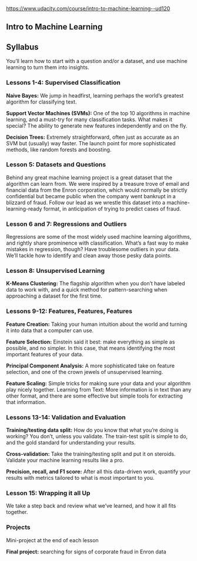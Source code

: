 https://www.udacity.com/course/intro-to-machine-learning--ud120

<h2>Intro to Machine Learning</h2>
<h2>Syllabus</h2>
<p>You’ll learn how to start with a question and/or a dataset, and use machine learning to turn them into insights. </p>

<h3>Lessons 1-4: Supervised Classification</h3>

<p><strong>Naive Bayes:</strong> We jump in headfirst, learning perhaps the world’s greatest algorithm for classifying text.</p>

<p><strong>Support Vector Machines (SVMs):</strong> One of the top 10 algorithms in machine learning, and a must-try for many classification tasks.  What makes it special?  The ability to generate new features independently and on the fly.</p>

<p><strong>Decision Trees:</strong> Extremely straightforward, often just as accurate as an SVM but (usually) way faster.  The launch point for more sophisticated methods, like random forests and boosting.</p>

<h3>Lesson 5: Datasets and Questions</h3>

<p>Behind any great machine learning project is a great dataset that the algorithm can learn from.  We were inspired by a treasure trove of email and financial data from the Enron corporation, which would normally be strictly confidential but became public when the company went bankrupt in a blizzard of fraud.  Follow our lead as we wrestle this dataset into a machine-learning-ready format, in anticipation of trying to predict cases of fraud.</p>

<h3>Lesson 6 and 7: Regressions and Outliers</h3>

<p>Regressions are some of the most widely used machine learning algorithms, and rightly share prominence with classification.  What’s a fast way to make mistakes in regression, though?  Have troublesome outliers in your data.  We’ll tackle how to identify and clean away those pesky data points.</p>

<h3>Lesson 8: Unsupervised Learning</h3>

<p><strong>K-Means Clustering:</strong> The flagship algorithm when you don’t have labeled data to work with, and a quick method for pattern-searching when approaching a dataset for the first time.</p>

<h3>Lessons 9-12: Features, Features, Features</h3>

<p><strong>Feature Creation:</strong> Taking your human intuition about the world and turning it into data that a computer can use.</p>

<p><strong>Feature Selection:</strong> Einstein said it best: make everything as simple as possible, and no simpler.  In this case, that means identifying the most important features of your data.</p>

<p><strong>Principal Component Analysis:</strong> A more sophisticated take on feature selection, and one of the crown jewels of unsupervised learning.</p>

<p><strong>Feature Scaling:</strong> Simple tricks for making sure your data and your algorithm play nicely together.
Learning from Text: More information is in text than any other format, and there are some effective but simple tools for extracting that information.</p>

<h3>Lessons 13-14: Validation and Evaluation</h3>

<p><strong>Training/testing data split:</strong> How do you know that what you’re doing is working?  You don’t, unless you validate.  The train-test split is simple to do, and the gold standard for understanding your results.</p>

<p><strong>Cross-validation:</strong> Take the training/testing split and put it on steroids.  Validate your machine learning results like a pro.</p>

<p><strong>Precision, recall, and F1 score:</strong>  After all this data-driven work, quantify your results with metrics tailored to what is most important to you.</p>

<h3>Lesson 15: Wrapping it all Up</h3>

<p>We take a step back and review what we’ve learned, and how it all fits together.  </p>

<h3>Projects</h3>

<p>Mini-project at the end of each lesson</p>

<p><strong>Final project:</strong> searching for signs of corporate fraud in Enron data</p>
</div>
							</div>
